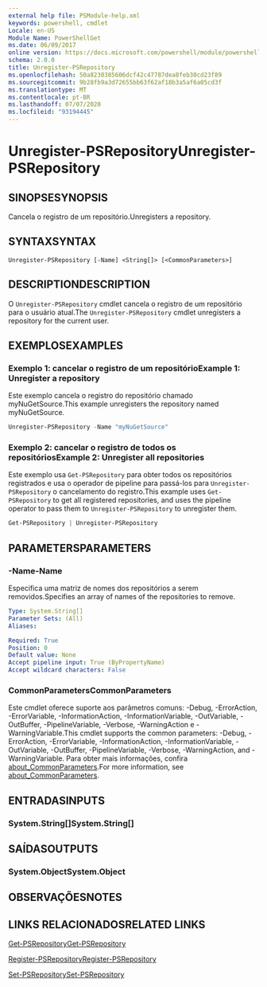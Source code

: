 ```yaml
---
external help file: PSModule-help.xml
keywords: powershell, cmdlet
Locale: en-US
Module Name: PowerShellGet
ms.date: 06/09/2017
online version: https://docs.microsoft.com/powershell/module/powershellget/unregister-psrepository?view=powershell-6&WT.mc_id=ps-gethelp
schema: 2.0.0
title: Unregister-PSRepository
ms.openlocfilehash: 50a8230385606dcf42c47787dea8feb30cd23f89
ms.sourcegitcommit: 9b28fb9a3d72655bb63f62af18b3a5af6a05cd3f
ms.translationtype: MT
ms.contentlocale: pt-BR
ms.lasthandoff: 07/07/2020
ms.locfileid: "93194445"
---
```

# <span data-ttu-id="6f72e-103">Unregister-PSRepository</span><span class="sxs-lookup"><span data-stu-id="6f72e-103">Unregister-PSRepository</span></span>

## <span data-ttu-id="6f72e-104">SINOPSE</span><span class="sxs-lookup"><span data-stu-id="6f72e-104">SYNOPSIS</span></span>
<span data-ttu-id="6f72e-105">Cancela o registro de um repositório.</span><span class="sxs-lookup"><span data-stu-id="6f72e-105">Unregisters a repository.</span></span>

## <span data-ttu-id="6f72e-106">SYNTAX</span><span class="sxs-lookup"><span data-stu-id="6f72e-106">SYNTAX</span></span>

```
Unregister-PSRepository [-Name] <String[]> [<CommonParameters>]
```

## <span data-ttu-id="6f72e-107">DESCRIPTION</span><span class="sxs-lookup"><span data-stu-id="6f72e-107">DESCRIPTION</span></span>

<span data-ttu-id="6f72e-108">O `Unregister-PSRepository` cmdlet cancela o registro de um repositório para o usuário atual.</span><span class="sxs-lookup"><span data-stu-id="6f72e-108">The `Unregister-PSRepository` cmdlet unregisters a repository for the current user.</span></span>

## <span data-ttu-id="6f72e-109">EXEMPLOS</span><span class="sxs-lookup"><span data-stu-id="6f72e-109">EXAMPLES</span></span>

### <span data-ttu-id="6f72e-110">Exemplo 1: cancelar o registro de um repositório</span><span class="sxs-lookup"><span data-stu-id="6f72e-110">Example 1: Unregister a repository</span></span>

<span data-ttu-id="6f72e-111">Este exemplo cancela o registro do repositório chamado myNuGetSource.</span><span class="sxs-lookup"><span data-stu-id="6f72e-111">This example unregisters the repository named myNuGetSource.</span></span>

```powershell
Unregister-PSRepository -Name "myNuGetSource"
```

### <span data-ttu-id="6f72e-112">Exemplo 2: cancelar o registro de todos os repositórios</span><span class="sxs-lookup"><span data-stu-id="6f72e-112">Example 2: Unregister all repositories</span></span>

<span data-ttu-id="6f72e-113">Este exemplo usa `Get-PSRepository` para obter todos os repositórios registrados e usa o operador de pipeline para passá-los para `Unregister-PSRepository` o cancelamento do registro.</span><span class="sxs-lookup"><span data-stu-id="6f72e-113">This example uses `Get-PSRepository` to get all registered repositories, and uses the pipeline operator to pass them to `Unregister-PSRepository` to unregister them.</span></span>

```powershell
Get-PSRepository | Unregister-PSRepository
```

## <span data-ttu-id="6f72e-114">PARAMETERS</span><span class="sxs-lookup"><span data-stu-id="6f72e-114">PARAMETERS</span></span>

### <span data-ttu-id="6f72e-115">-Name</span><span class="sxs-lookup"><span data-stu-id="6f72e-115">-Name</span></span>

<span data-ttu-id="6f72e-116">Especifica uma matriz de nomes dos repositórios a serem removidos.</span><span class="sxs-lookup"><span data-stu-id="6f72e-116">Specifies an array of names of the repositories to remove.</span></span>

```yaml
Type: System.String[]
Parameter Sets: (All)
Aliases:

Required: True
Position: 0
Default value: None
Accept pipeline input: True (ByPropertyName)
Accept wildcard characters: False
```

### <span data-ttu-id="6f72e-117">CommonParameters</span><span class="sxs-lookup"><span data-stu-id="6f72e-117">CommonParameters</span></span>

<span data-ttu-id="6f72e-118">Este cmdlet oferece suporte aos parâmetros comuns: -Debug, -ErrorAction, -ErrorVariable, -InformationAction, -InformationVariable, -OutVariable, -OutBuffer, -PipelineVariable, -Verbose, -WarningAction e -WarningVariable.</span><span class="sxs-lookup"><span data-stu-id="6f72e-118">This cmdlet supports the common parameters: -Debug, -ErrorAction, -ErrorVariable, -InformationAction, -InformationVariable, -OutVariable, -OutBuffer, -PipelineVariable, -Verbose, -WarningAction, and -WarningVariable.</span></span> <span data-ttu-id="6f72e-119">Para obter mais informações, confira [about_CommonParameters](https://go.microsoft.com/fwlink/?LinkID=113216).</span><span class="sxs-lookup"><span data-stu-id="6f72e-119">For more information, see [about_CommonParameters](https://go.microsoft.com/fwlink/?LinkID=113216).</span></span>

## <span data-ttu-id="6f72e-120">ENTRADAS</span><span class="sxs-lookup"><span data-stu-id="6f72e-120">INPUTS</span></span>

### <span data-ttu-id="6f72e-121">System.String[]</span><span class="sxs-lookup"><span data-stu-id="6f72e-121">System.String[]</span></span>

## <span data-ttu-id="6f72e-122">SAÍDAS</span><span class="sxs-lookup"><span data-stu-id="6f72e-122">OUTPUTS</span></span>

### <span data-ttu-id="6f72e-123">System.Object</span><span class="sxs-lookup"><span data-stu-id="6f72e-123">System.Object</span></span>

## <span data-ttu-id="6f72e-124">OBSERVAÇÕES</span><span class="sxs-lookup"><span data-stu-id="6f72e-124">NOTES</span></span>

## <span data-ttu-id="6f72e-125">LINKS RELACIONADOS</span><span class="sxs-lookup"><span data-stu-id="6f72e-125">RELATED LINKS</span></span>

[<span data-ttu-id="6f72e-126">Get-PSRepository</span><span class="sxs-lookup"><span data-stu-id="6f72e-126">Get-PSRepository</span></span>](Get-PSRepository.md)

[<span data-ttu-id="6f72e-127">Register-PSRepository</span><span class="sxs-lookup"><span data-stu-id="6f72e-127">Register-PSRepository</span></span>](Register-PSRepository.md)

[<span data-ttu-id="6f72e-128">Set-PSRepository</span><span class="sxs-lookup"><span data-stu-id="6f72e-128">Set-PSRepository</span></span>](Set-PSRepository.md)

